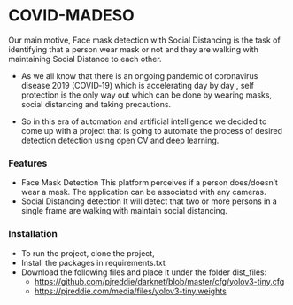 # COVID-MADESO
Our main motive, Face mask detection with Social Distancing is the task of identifying that a person wear mask or not and they are walking with maintaining Social Distance to each other.


* As we all know that there is an ongoing pandemic of coronavirus disease 2019 (COVID‑19) which is accelerating day by day , self protection is the only way out which can be done by wearing masks, social distancing and taking precautions.

* So in this era of automation and artificial intelligence we decided to come up with a project that is going to automate the process of desired detection detection using open CV and deep learning.


### Features
- Face Mask Detection 
This platform perceives if a person does/doesn’t wear a mask. The application can be associated with any cameras. 
- Social Distancing detection 
It will detect that two or more persons in a single frame are walking with maintain social distancing. 


### Installation
* To run the project, clone the project,
* Install the packages in requirements.txt
* Download the following files and place it under the folder dist_files:
    * https://github.com/pjreddie/darknet/blob/master/cfg/yolov3-tiny.cfg
    * https://pjreddie.com/media/files/yolov3-tiny.weights


